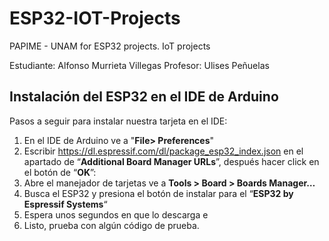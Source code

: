 # ESP32-IOT-Projects
PAPIME - UNAM for ESP32 projects. IoT projects 

Estudiante: Alfonso Murrieta Villegas
Profesor: Ulises Peñuelas


## Instalación del ESP32 en el IDE de Arduino 

Pasos a seguir para instalar nuestra tarjeta en el IDE:

1) En el IDE de Arduino ve a "**File> Preferences**"
2) Escribir https://dl.espressif.com/dl/package_esp32_index.json en el apartado de  “**Additional Board Manager URLs**”, después hacer click en el botón de “**OK**”:
3) Abre el manejador de tarjetas ve a **Tools > Board > Boards Manager…**
4) Busca el ESP32 y presiona el botón de instalar para el “**ESP32 by Espressif Systems**“
5) Espera unos segundos en que lo descarga e 
6) Listo, prueba con algún código de prueba.

